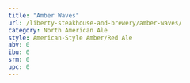 ```yaml
---
title: "Amber Waves"
url: /liberty-steakhouse-and-brewery/amber-waves/
category: North American Ale
style: American-Style Amber/Red Ale
abv: 0
ibu: 0
srm: 0
upc: 0
---
```


